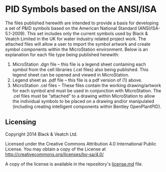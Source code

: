 PID Symbols based on the ANSI/ISA
=======================================
The files published herewith are intended to provide a basis for developing a set of P&ID symbols based on the American National Standard (ANSI/ISA-5.1-2009).  This set includes only the current symbols used by Black & Veatch Limited in the UK for water industry related project work.  The attached files will allow a user to import the symbol artwork and create symbol components within the MicroStation environment.  Below is an explanation for each file type being published herewith:

<ol>
  <li>MicroStation .dgn file – this file is a legend sheet containing each symbol from the cell libraries (.cel files) also being published.  This legend sheet can be opened and viewed in MicroStation.</li>
  <li>Legend sheet as .pdf file – this file is a pdf version of (1) above.</li>
  <li>MicroStation .cel files – These files contain the working drawing/artwork for each symbol and must be used in conjunction with MicroStation.  The .cel files must be “attached” to a drawing within MicroStation to allow the individual symbols to be placed on a drawing and/or manipulated (including creating intelligent components within Bentley OpenPlantPID).</li>
</ol>

## Licensing
Copyright 2014 Black & Veatch Ltd.

Licensed under the Creative Commons Attribution 4.0 International Public License. You may obtain a copy of the License at http://creativecommons.org/licenses/by-sa/4.0/

A copy of the license is available in the repository's <a href="https://raw.github.com/BVLtd/PID-Symbols-American-National-Standard/master/License.md">license.md</a> file.
